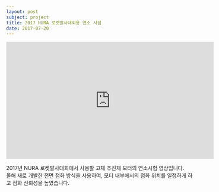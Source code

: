 ```yaml
---
layout: post
subject: project
title: 2017 NURA 로켓발사대회용 연소 시험 
date: 2017-07-20
---
```

<iframe width="559" height="315" src="https://www.youtube.com/embed/FbZ9Ez_bOws" frameborder="0" allowfullscreen></iframe>

2017년 NURA 로켓발사대회에서 사용할 고체 추진제 모터의 연소시험 영상입니다.<br/>
올해 새로 개발한 전면 점화 방식을 사용하여, 모터 내부에서의 점화 위치를 일정하게 하고 점화 신뢰성을 높였습니다.
